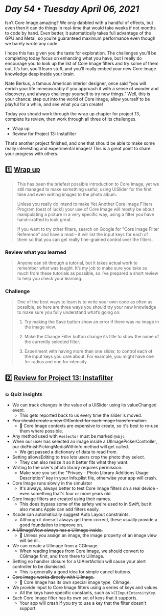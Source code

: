 # *Day 54 • Tuesday April 06, 2021*

Isn’t Core Image amazing? We only dabbled with a handful of effects, but even then it can do things in real-time that would take weeks if not months to code by hand. Even better, it automatically takes full advantage of the GPU and Metal, so you’re guaranteed maximum performance even though we barely wrote any code.

I hope this has given you the taste for exploration. The challenges you’ll be completing today focus on enhancing what you have, but I really do encourage you to look up the list of Core Image filters and try some of them out. It’s fun, you’ll learn stuff, and you’ll really embed your new Core Image knowledge deep inside your brain.

Nate Berkus, a famous American interior designer, once said “you will enrich your life immeasurably if you approach it with a sense of wonder and discovery, and always challenge yourself to try new things.” Well, this is your chance: step out into the world of Core Image, allow yourself to be playful for a while, and see what you can create!

Today you should work through the wrap up chapter for project 13, complete its review, then work through all three of its challenges.

* Wrap up
* Review for Project 13: Instafilter

That’s another project finished, and one that should be able to make some really interesting and experimental images! This is a great point to share your progress with others.

## :one: [Wrap up](https://www.hackingwithswift.com/read/13/6/wrap-up) 

>This has been the briefest possible introduction to Core Image, yet we still managed to make something useful, using UISlider for the first time and even writing images to the photo album.
>
>Unless you really do intend to make Yet Another Core Image Filters Program (best of luck!) your use of Core Image will mostly be about manipulating a picture in a very specific way, using a filter you have hand-crafted to look great.
>
>If you want to try other filters, search on Google for "Core Image Filter Reference" and have a read – it will list the input keys for each of them so that you can get really fine-grained control over the filters.

### Review what you learned

>Anyone can sit through a tutorial, but it takes actual work to remember what was taught. It’s my job to make sure you take as much from these tutorials as possible, so I’ve prepared a short review to help you check your learning.

### Challenge

>One of the best ways to learn is to write your own code as often as possible, so here are three ways you should try your new knowledge to make sure you fully understand what’s going on:
>
>1. Try making the Save button show an error if there was no image in the image view.
>
>2. Make the Change Filter button change its title to show the name of the currently selected filter.
>
>3. Experiment with having more than one slider, to control each of the input keys you care about. For example, you might have one for radius and one for intensity.

## :two: [Review for Project 13: Instafilter](https://www.hackingwithswift.com/review/hws/project-13-instafilter) 

### :boom: Quiz insights

* We can track changes in the value of a UISlider using its valueChanged event.
  * This gets reported back to us every time the slider is moved.
* ~~You should create a new CIContext for each image transformation.~~
  * :red_circle: Core Image contexts are expensive to create, so it's best to re-use them where possible.
* Any method used with `#selector` must be marked `@objc`
* When our user has selected an image inside a UIImagePickerController, our didFinishPickingMediaWithInfo method will get called.
  * We get passed a dictionary of data to read from.
* Setting allowsEditing to true lets users crop the photo they select.
  * They can also resize it so it better fits what they want.
* Writing to the user's photo library requires permission.
  * Make sure you set the "Privacy - Photo Library Additions Usage Description" key in your Info.plist file, otherwise your app will crash.
* Core Image runs slowly in the simulator
  * It's always, always better to test Core Image filters on a real device - even something that's four or more years old.
* Core Image filters are created using their names.
  * This does bypass some of the safety we're used to in Swift, but it also means Apple can add filters easily.
*  Xcode can automatically suggest Auto Layout constraints.
   *  Although it doesn't always get them correct, these usually provide a good foundation to improve on.
*  ~~A UIImageView always has a UIImage inside.~~
   *  :red_circle: Unless you assign an image, the image property of an image view will be nil.
*  We can create a UIImage from a CGImage.
   *  When reading images from Core Image, we should convert to CGImage first, and from there to UIImage.
*  Setting no handler closure for a UIAlertAction will cause your alert controller to be dismissed.
   *  This is generally a good idea for simple cancel buttons.
*  ~~Core Image works directly with UIImage.~~
   *  :red_circle: Core Image has its own special image type, CIImage.
*  We provide input to Core Image filters using a series of keys and values.
   *  All the keys have specific constants, such as `kCIInputIntensityKey`.
*  Each Core Image filter has its own set of keys that it supports.
   *  Your app will crash if you try to use a key that the filter doesn't support.





